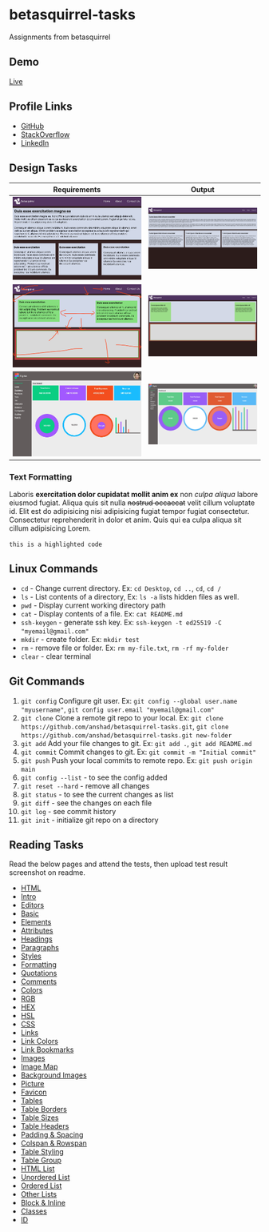 # betasquirrel-tasks

Assignments from betasquirrel

## Demo

[Live](https://anshad.github.io/betasquirrel-tasks/)

## Profile Links

- [GitHub](https://github.com/anshad)
- [StackOverflow](https://stackoverflow.com/users/1926343/anshad-vattapoyil)
- [LinkedIn](https://www.linkedin.com/in/anshadvp/)

## Design Tasks

| Requirements                  | Output                              |
| ----------------------------- | ----------------------------------- |
| ![Task 1](images/task-1.jpeg) | ![Task 1](images/task-1-output.png) |
| ![Task 2](images/task-2.png)  | ![Task 2](images/task-2-output.png) |
| ![Task 4](images/task-4.jpeg) | ![Task 4](images/task-4-output.png) |

### Text Formatting

Laboris **exercitation dolor cupidatat mollit anim ex** non _culpa aliqua_ labore eiusmod fugiat. Aliqua quis sit nulla ~~nostrud occaecat~~ velit cillum voluptate id. Elit est do adipisicing nisi adipisicing fugiat tempor fugiat consectetur. Consectetur reprehenderit in dolor et anim. Quis qui ea culpa aliqua sit cillum adipisicing Lorem.

`this is a highlighted code`

## Linux Commands

- `cd` - Change current directory. Ex: `cd Desktop`, `cd ..`, `cd`, `cd /`
- `ls` - List contents of a directory, Ex: `ls -a` lists hidden files as well.
- `pwd` - Display current working directory path
- `cat` - Display contents of a file. Ex: `cat README.md`
- `ssh-keygen` - generate ssh key. Ex: `ssh-keygen -t ed25519 -C "myemail@gmail.com"`
- `mkdir` - create folder. Ex: `mkdir test`
- `rm` - remove file or folder. Ex: `rm my-file.txt`, `rm -rf my-folder`
- `clear` - clear terminal

## Git Commands

1. `git config` Configure git user. Ex: `git config --global user.name "myusername"`, `git config user.email "myemail@gmail.com"`
2. `git clone` Clone a remote git repo to your local. Ex: `git clone https://github.com/anshad/betasquirrel-tasks.git`, `git clone https://github.com/anshad/betasquirrel-tasks.git new-folder`
3. `git add` Add your file changes to git. Ex: `git add .`, `git add README.md`
4. `git commit` Commit changes to git. Ex: `git commit -m "Initial commit"`
5. `git push` Push your local commits to remote repo. Ex: `git push origin main`
6. `git config --list` - to see the config added
7. `git reset --hard` - remove all changes
8. `git status` - to see the current changes as list
9. `git diff` - see the changes on each file
10. `git log` - see commit history
11. `git init` - initialize git repo on a directory

## Reading Tasks

Read the below pages and attend the tests, then upload test result screenshot on readme.

- [HTML](https://www.w3schools.com/html/default.asp)
- [Intro](https://www.w3schools.com/html/html_intro.asp)
- [Editors](https://www.w3schools.com/html/html_editors.asp)
- [Basic](https://www.w3schools.com/html/html_basic.asp)
- [Elements](https://www.w3schools.com/html/html_elements.asp)
- [Attributes](https://www.w3schools.com/html/html_attributes.asp)
- [Headings](https://www.w3schools.com/html/html_headings.asp)
- [Paragraphs](https://www.w3schools.com/html/html_paragraphs.asp)
- [Styles](https://www.w3schools.com/html/html_styles.asp)
- [Formatting](https://www.w3schools.com/html/html_formatting.asp)
- [Quotations](https://www.w3schools.com/html/html_quotation_elements.asp)
- [Comments](https://www.w3schools.com/html/html_comments.asp)
- [Colors](https://www.w3schools.com/html/html_colors.asp)
- [RGB](https://www.w3schools.com/html/html_colors_rgb.asp)
- [HEX](https://www.w3schools.com/html/html_colors_hex.asp)
- [HSL](https://www.w3schools.com/html/html_colors_hsl.asp)
- [CSS](https://www.w3schools.com/html/html_css.asp)
- [Links](https://www.w3schools.com/html/html_links.asp)
- [Link Colors](https://www.w3schools.com/html/html_links_colors.asp)
- [Link Bookmarks](https://www.w3schools.com/html/html_links_bookmarks.asp)
- [Images](https://www.w3schools.com/html/html_images.asp)
- [Image Map](https://www.w3schools.com/html/html_images_imagemap.asp)
- [Background Images](https://www.w3schools.com/html/html_images_background.asp)
- [Picture](https://www.w3schools.com/html/html_images_picture.asp)
- [Favicon](https://www.w3schools.com/html/html_favicon.asp)
- [Tables](https://www.w3schools.com/html/html_tables.asp)
- [Table Borders](https://www.w3schools.com/html/html_table_borders.asp)
- [Table Sizes](https://www.w3schools.com/html/html_table_sizes.asp)
- [Table Headers](https://www.w3schools.com/html/html_table_headers.asp)
- [Padding & Spacing](https://www.w3schools.com/html/html_table_padding_spacing.asp)
- [Colspan & Rowspan](https://www.w3schools.com/html/html_table_colspan_rowspan.asp)
- [Table Styling](https://www.w3schools.com/html/html_table_styling.asp)
- [Table Group](https://www.w3schools.com/html/html_table_colgroup.asp)
- [HTML List](https://www.w3schools.com/html/html_lists.asp)
- [Unordered List](https://www.w3schools.com/html/html_lists_unordered.asp)
- [Ordered List](https://www.w3schools.com/html/html_lists_ordered.asp)
- [Other Lists](https://www.w3schools.com/html/html_lists_other.asp)
- [Block & Inline](https://www.w3schools.com/html/html_blocks.asp)
- [Classes](https://www.w3schools.com/html/html_classes.asp)
- [ID](https://www.w3schools.com/html/html_id.asp)
